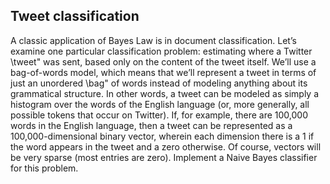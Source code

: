 ## Tweet classification

A classic application of Bayes Law is in document classification. Let’s examine one particular classification
problem: estimating where a Twitter \tweet" was sent, based only on the content of the tweet itself. We’ll
use a bag-of-words model, which means that we’ll represent a tweet in terms of just an unordered \bag" of
words instead of modeling anything about its grammatical structure. In other words, a tweet can be modeled
as simply a histogram over the words of the English language (or, more generally, all possible tokens that
occur on Twitter). If, for example, there are 100,000 words in the English language, then a tweet can be
represented as a 100,000-dimensional binary vector, wherein each dimension there is a 1 if the word appears
in the tweet and a zero otherwise. Of course, vectors will be very sparse (most entries are zero).
Implement a Naive Bayes classifier for this problem.
